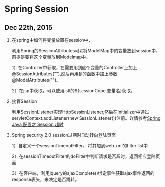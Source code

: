 # Spring Session

## Dec 22th, 2015

1. 在spring中如何将变量放置在session中，

    利用Spring的SessionAttributes可以将ModelMap中的变量放到session中，前提是要将这个变量放到Modelmap中。
   
    1）在Controller中获取，在需要用到这个变量的Controller上加上@SessionAttributes(""),然后再用到的函数中加上参数@ModelAttributes("")。
    
    2）在jsp中获取，可以使用jstl的${sessionCope.变量名}获取。 
    
2.  接管Session

    利用SessionListener实现HttpSessionListener,然后在Initializer中通过servletContext.addListener(new SessionListener())注册。详情参考[Spring Java 配置之 Session 超时 ](http://www.oschina.net/translate/spring-java-configuration-session-timeout)
    
3. Spring security 2.0 session过期时自动转向登陆页面
    
    1）自定义一个sessionTimeoutFilter， 将其加到web.xml的filter list中
    
    2）在sessionTimeoutFilter的doFilter中判断请求是否超时，返回相应登陆页面

    3）在客户端，利用jquery的ajaxComplete()绑定事件获取ajax事件返回的response表头，来决定是否跳转。


    